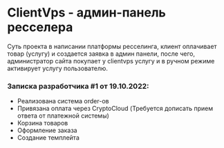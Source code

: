 # ClientVps - админ-панель ресселера
Суть проекта в написании платформы ресселинга, клиент оплачивает товар (услугу) и создается заявка в админ панели, после чего, администратор сайта покупает у clientvps услугу и в ручном режиме активирует услугу пользователю.
### Записка разработчика #1 от 19.10.2022: 
* Реализована система order-ов
* Привязана оплата через CryptoCloud (Требуется дописать прием ответа от платежной системы)
* Корзина товаров 
* Оформление заказа
* Создание темплейта